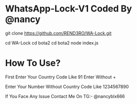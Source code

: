 # WhatsApp-Lock-V1 Coded By @nancy

 
git clone https://github.com/REND3RO/WA-Lock.git

cd WA-Lock
cd bota2
cd bota2
node index.js

# How To Use?
First Enter Your Country Code Like 91 Enter Without +

Enter Your Number Without Country Code Like 1234567890


If You Face Any Issue
Contact Me On TG:- @nancyblx666
